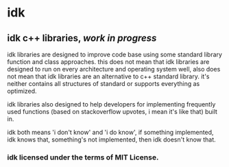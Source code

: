# idk
## idk c++ libraries, _work in progress_

idk libraries are designed to improve code base using some standard library function and class approaches. this does not mean that idk libraries 
are designed to run on every architecture and operating system well, also does not mean that idk libraries are an alternative to c++ standard library.
it's neither contains all structures of standard or supports everything as optimized. 

idk libraries also designed to help developers for implementing frequently used functions (based on stackoverflow upvotes, i mean it's like that) built in.

idk both means 'i don\'t know' and 'i do know', if something implemented, idk knows that, something's not implemented, then idk doesn't know that.

### idk licensed under the terms of MIT License.
